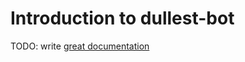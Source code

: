 # Introduction to dullest-bot

TODO: write [great documentation](http://jacobian.org/writing/what-to-write/)
